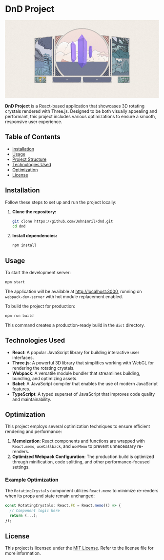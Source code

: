 
# DnD Project

![App Screenshot](./assets/screenshot.png)

**DnD Project** is a React-based application that showcases 3D rotating crystals rendered with Three.js. Designed to be both visually appealing and performant, this project includes various optimizations to ensure a smooth, responsive user experience.

## Table of Contents

- [Installation](#installation)
- [Usage](#usage)
- [Project Structure](#project-structure)
- [Technologies Used](#technologies-used)
- [Optimization](#optimization)
- [License](#license)

## Installation

Follow these steps to set up and run the project locally:

1. **Clone the repository:**

   ```sh
   git clone https://github.com/JohnImril/dnd.git
   cd dnd
   ```

2. **Install dependencies:**

   ```sh
   npm install
   ```

## Usage

To start the development server:

```sh
npm start
```

The application will be available at [http://localhost:3000](http://localhost:3000), running on `webpack-dev-server` with hot module replacement enabled.

To build the project for production:

```sh
npm run build
```

This command creates a production-ready build in the `dist` directory.

## Technologies Used

- **React**: A popular JavaScript library for building interactive user interfaces.
- **Three.js**: A powerful 3D library that simplifies working with WebGL for rendering the rotating crystals.
- **Webpack**: A versatile module bundler that streamlines building, bundling, and optimizing assets.
- **Babel**: A JavaScript compiler that enables the use of modern JavaScript features.
- **TypeScript**: A typed superset of JavaScript that improves code quality and maintainability.

## Optimization

This project employs several optimization techniques to ensure efficient rendering and performance:

1. **Memoization**: React components and functions are wrapped with `React.memo`, `useCallback`, and `useMemo` to prevent unnecessary re-renders.
2. **Optimized Webpack Configuration**: The production build is optimized through minification, code splitting, and other performance-focused settings.

### Example Optimization

The `RotatingCrystals` component utilizes `React.memo` to minimize re-renders when its props and state remain unchanged:

```typescript
const RotatingCrystals: React.FC = React.memo(() => {
  // Component logic here
  return (...);
});
```

## License

This project is licensed under the [MIT License](LICENSE). Refer to the license file for more information.
